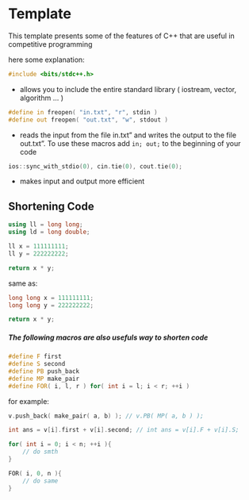 # Template
This template presents some of the features of C++ that
are useful in competitive programming

here some explanation:

```C++
#include <bits/stdc++.h>
```
- allows you to include the entire standard library ( iostream, vector, algorithm ... )

```C++
#define in freopen( "in.txt", "r", stdin )
#define out freopen( "out.txt", "w", stdout )
```
- reads the input from the file in.txt” and writes the
output to the file out.txt”. 
To use these macros add `in; out;` to the beginning of your code 

```C++
ios::sync_with_stdio(0), cin.tie(0), cout.tie(0);
```
- makes input and output more efficient


 ## Shortening Code

 ```C++
using ll = long long;
using ld = long double;

ll x = 111111111;
ll y = 222222222;

return x * y;
```
same as:
```C++
long long x = 111111111;
long long y = 222222222;

return x * y;
```


##### The following macros are also usefuls way to shorten code

```C++
#define F first
#define S second
#define PB push_back
#define MP make_pair
#define FOR( i, l, r ) for( int i = l; i < r; ++i )
```
for example:
```C++
v.push_back( make_pair( a, b) ); // v.PB( MP( a, b ) );

int ans = v[i].first + v[i].second; // int ans = v[i].F + v[i].S;

for( int i = 0; i < n; ++i ){
    // do smth
}

FOR( i, 0, n ){
    // do same
}

```
